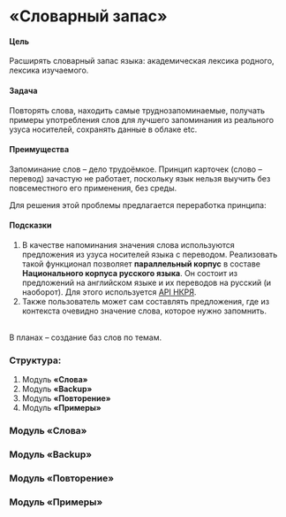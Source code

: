 # «Словарный запас»

#### Цель
Расширять словарный запас языка: академическая лексика родного, лексика изучаемого.

#### Задача
Повторять слова, находить самые труднозапоминаемые, получать примеры употребления слов для лучшего 
запоминания из реального узуса носителей, сохранять данные в облаке etc.
<br>

#### Преимущества
Запоминание слов – дело трудоёмкое. Принцип карточек (слово – перевод) зачастую не работает, 
поскольку язык нельзя выучить без повсеместного его применения, без среды.
<br>

Для решения этой проблемы предлагается переработка принципа:
#### Подсказки
1. В качестве напоминания значения слова используются предложения из узуса носителей языка с переводом. 
Реализовать такой функционал позволяет **параллельный корпус** в составе **Национального корпуса русского языка**. 
Он состоит из предложений на английском языке и их переводов на русский (и наоборот). Для этого 
используется [API НКРЯ](https://github.com/kunansy/RNC).
2. Также пользователь может сам составлять предложения, где из контекста очевидно значение слова, 
которое нужно запомнить.

<br>
В планах – создание баз слов по темам.

### Структура:
1. Модуль **«Слова»**
2. Модуль **«Backup»**
3. Модуль **«Повторение»**
4. Модуль **«Примеры»**

### Модуль «Слова»
### Модуль «Backup»
### Модуль «Повторение»
### Модуль «Примеры»